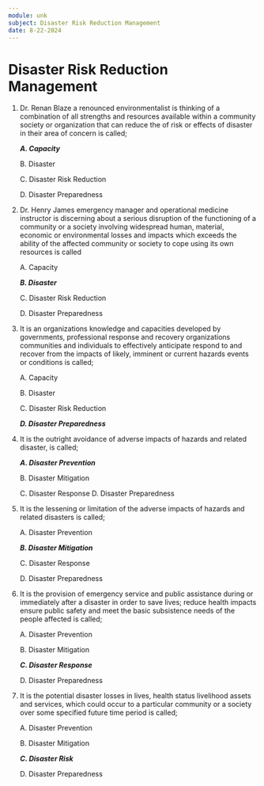 ```yaml
---
module: unk
subject: Disaster Risk Reduction Management
date: 8-22-2024
---
```


# Disaster Risk Reduction Management

1. Dr. Renan Blaze a renounced environmentalist is thinking of a combination of all strengths and resources available within a community society or organization that can reduce the of risk or effects of disaster in their area of concern is called;

   **_A. Capacity_**

   B. Disaster

   C. Disaster Risk Reduction

   D. Disaster Preparedness

2. Dr. Henry James emergency manager and operational medicine instructor is discerning about a serious disruption of the functioning of a community or a society involving widespread human, material, economic or environmental losses and impacts which exceeds the ability of the affected community or society to cope using its own resources is called

   A. Capacity

   **_B. Disaster_**

   C. Disaster Risk Reduction

   D. Disaster Preparedness

3. It is an organizations knowledge and capacities developed by governments, professional response and recovery organizations communities and individuals to effectively anticipate respond to and recover from the impacts of likely, imminent or current hazards events or conditions is called;

   A. Capacity

   B. Disaster

   C. Disaster Risk Reduction

   **_D. Disaster Preparedness_**

4. It is the outright avoidance of adverse impacts of hazards and related disaster, is called;

   **_A. Disaster Prevention_**

   B. Disaster Mitigation

   C. Disaster Response
   D. Disaster Preparedness

5. It is the lessening or limitation of the adverse impacts of hazards and related disasters is called;

   A. Disaster Prevention

   **_B. Disaster Mitigation_**

   C. Disaster Response

   D. Disaster Preparedness

6. It is the provision of emergency service and public assistance during or immediately after a disaster in order to save lives; reduce health impacts ensure public safety and meet the basic subsistence needs of the people affected is called;

   A. Disaster Prevention

   B. Disaster Mitigation

   **_C. Disaster Response_**

   D. Disaster Preparedness

7. It is the potential disaster losses in lives, health status livelihood assets and services, which could occur to a particular community or a society over some specified future time period is called;

   A. Disaster Prevention

   B. Disaster Mitigation

   **_C. Disaster Risk_**

   D. Disaster Preparedness
